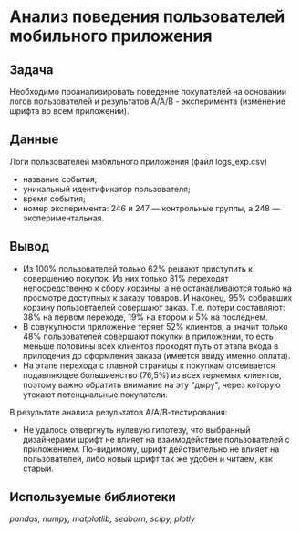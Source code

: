 # Анализ поведения пользователей мобильного приложения

## Задача 
Необходимо проанализировать поведение покупателей на основании логов пользователей и результатов А/А/В - эксперимента (изменение шрифта во всем приложении).

## Данные

Логи пользователей мабильного приложения (файл logs_exp.csv)
- название события;
- уникальный идентификатор пользователя;
-  время события;
-  номер эксперимента: 246 и 247 — контрольные группы, а 248 — экспериментальная.

## Вывод
- Из 100% пользователей только 62% решают приступить к совершению покупок. Из них только 81% переходят непосредственно к сбору корзины, а не останавливаются только на просмотре доступных к заказу товаров. И наконец, 95% собравших корзину пользовтаелей совершают заказ. Т.е. потери составляют: 38% на первом переходе, 19% на втором и 5% на последнем.
- В совукупности приложение теряет 52% клиентов, а значит только 48% пользователей совершают покупки в приложении, то есть меньше половины всех клиентов проходят путь от этапа входа в прилодения до оформления заказа (имеется ввиду именно оплата).
- На этапе перехода с главной страницы к покупкам отсеивается подавляющее большиенство (76,5%) из всех теряемых клиентов, поэтому важно обратить внимание на эту "дыру", через которую утекают потенциальные покупатели.

В результате анализа результатов А/А/В-тестирования:
- Не удалось отвергнуть нулевую гипотезу, что выбранный дизайнерами шрифт не влияет на взаимодействие пользователей с приложением. По-видимому, шрифт действительно не влияет на пользователей, либо новый шрифт так же удобен и читаем, как старый.

## Используемые библиотеки
*pandas, numpy, matplotlib, seaborn, scipy, plotly*
